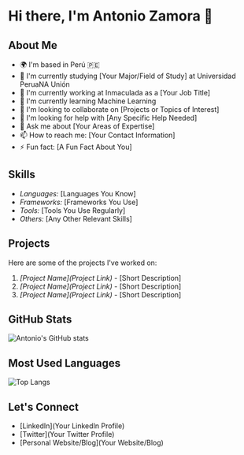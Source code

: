 # Hi there, I'm Antonio Zamora 👋

## About Me

- 🌍 I'm based in Perú 🇵🇪
- 🏫 I'm currently studying [Your Major/Field of Study] at Universidad PeruaNA Unión
- 💼 I'm currently working at Inmaculada as a [Your Job Title]
- 🌱 I'm currently learning Machine Learning
- 👯 I'm looking to collaborate on [Projects or Topics of Interest]
- 🤔 I'm looking for help with [Any Specific Help Needed]
- 💬 Ask me about [Your Areas of Expertise]
- 📫 How to reach me: [Your Contact Information]
- ⚡ Fun fact: [A Fun Fact About You]

## Skills

- *Languages:* [Languages You Know]
- *Frameworks:* [Frameworks You Use]
- *Tools:* [Tools You Use Regularly]
- *Others:* [Any Other Relevant Skills]

## Projects

Here are some of the projects I've worked on:

1. *[Project Name](Project Link)* - [Short Description]
2. *[Project Name](Project Link)* - [Short Description]
3. *[Project Name](Project Link)* - [Short Description]

## GitHub Stats

![Antonio's GitHub stats](https://github-readme-stats.vercel.app/api?username=antoniozamora2002&show_icons=true&theme=radical)

## Most Used Languages

![Top Langs](https://github-readme-stats.vercel.app/api/top-langs/?username=antoniozamora2002&layout=compact&theme=radical)

## Let's Connect

- [LinkedIn](Your LinkedIn Profile)
- [Twitter](Your Twitter Profile)
- [Personal Website/Blog](Your Website/Blog)
